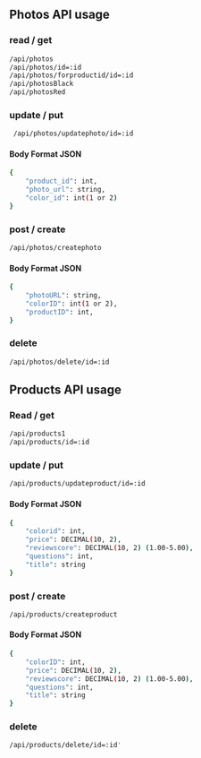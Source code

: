 
## Photos API usage
### read / get
```sh
/api/photos
/api/photos/id=:id
/api/photos/forproductid/id=:id
/api/photosBlack
/api/photosRed
```
### update / put
```sh
 /api/photos/updatephoto/id=:id
```
#### Body Format JSON
```sh
{
    "product_id": int,
    "photo_url": string,
    "color_id": int(1 or 2)
}
```

### post / create
```sh
/api/photos/createphoto
```
#### Body Format JSON
```sh
{
    "photoURL": string,
    "colorID": int(1 or 2),
    "productID": int,
}
```

### delete
```sh
/api/photos/delete/id=:id
```

## Products API usage
### Read / get
```sh
/api/products1
/api/products/id=:id
```

### update / put
```sh
/api/products/updateproduct/id=:id
```
#### Body Format JSON
```sh
{
    "colorid": int,
    "price": DECIMAL(10, 2),
    "reviewscore": DECIMAL(10, 2) (1.00-5.00),
    "questions": int,
    "title": string
}
```

### post / create
```sh
/api/products/createproduct
```
#### Body Format JSON
```sh
{
    "colorID": int,
    "price": DECIMAL(10, 2),
    "reviewscore": DECIMAL(10, 2) (1.00-5.00),
    "questions": int,
    "title": string
}
```

### delete
```sh
/api/products/delete/id=:id'
```



